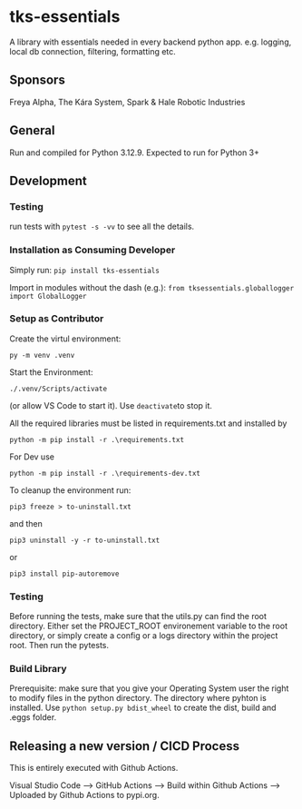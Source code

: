 # tks-essentials
A library with essentials needed in every backend python app. e.g. logging, local db connection, filtering, formatting etc.

## Sponsors
Freya Alpha,
The Kára System,
Spark & Hale Robotic Industries

## General
Run and compiled for Python 3.12.9.
Expected to run for Python 3+

## Development

### Testing
run tests with `pytest -s -vv` to see all the details.

### Installation as Consuming Developer

Simply run: `pip install tks-essentials`

Import in modules without the dash (e.g.): `from tksessentials.globallogger import GlobalLogger`

### Setup as Contributor
Create the virtul environment: 
```
py -m venv .venv
```
Start the Environment: 
```
./.venv/Scripts/activate
```
 (or allow VS Code to start it). Use `deactivate`to stop it.

All the required libraries must be listed in requirements.txt and installed by  
```
python -m pip install -r .\requirements.txt
```
For Dev use 
```
python -m pip install -r .\requirements-dev.txt
```

To cleanup the environment run:
```
pip3 freeze > to-uninstall.txt
```
 and then
```
pip3 uninstall -y -r to-uninstall.txt
```

or 
```
pip3 install pip-autoremove
```

### Testing
Before running the tests, make sure that the utils.py can find the root directory. Either set the PROJECT_ROOT environement variable to the root directory, or simply create a config or a logs directory within the project root. Then run the pytests. 

### Build Library
Prerequisite: make sure that you give your Operating System user the right to modify files in the python directory. The directory where pyhton is installed.
Use 
```python setup.py bdist_wheel```
 to create the dist, build and .eggs folder.


## Releasing a new version / CICD Process

This is entirely executed with Github Actions.

Visual Studio Code --> GitHub Actions --> Build within Github Actions --> Uploaded by Github Actions to pypi.org.
